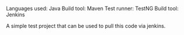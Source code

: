 Languages used: Java
Build tool: Maven
Test runner: TestNG
Build tool: Jenkins

A simple test project that can be used to pull this code via jenkins.
